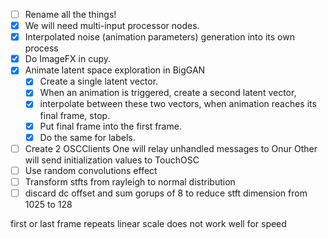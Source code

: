- [ ] Rename all the things!
- [x] We will need multi-input processor nodes.
- [x] Interpolated noise (animation parameters) generation into its own process
- [x] Do ImageFX in cupy.
- [x] Animate latent space exploration in BigGAN
  - [x] Create a single latent vector.
  - [x] When an animation is triggered, create a second latent vector,
  - [x] interpolate between these two vectors, when animation reaches its final frame, stop.
  - [x] Put final frame into the first frame.
  - [x] Do the same for labels.
- [ ] Create 2 OSCClients
      One will relay unhandled messages to Onur
      Other will send initialization values to TouchOSC
- [ ] Use random convolutions effect
- [ ] Transform stfts from rayleigh to normal distribution
- [ ] discard dc offset and sum gorups of 8 to reduce stft dimension from 1025 to 128

first or last frame repeats
linear scale does not work well for speed
